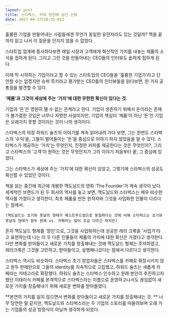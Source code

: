 ```yaml
---
layout: post
title: 스타벅스, 커피 한잔에 담긴 신화
date: 2017-09-17T20:35:01Z
---
```


훌륭한 기업을 만들어내는 사람들에겐 무언가 동일한 유전자라도 있는 것일까? 책을 끝까지 읽고 나서 이 질문을 던지지 않을 수 없었다.

스타트업 업계에 종사하다보면 매일 시장과 고객에게 혁신적인 가치를 내놓는 제품의 소식을 접하게 된다. 그리고 그런 것을 만들어내는 CEO들의 인터뷰도 숱하게 접하게 된다. 

이제 막 시작하는 기업이라고 할 수 있는 스타트업의 CEO들을 ‘훌륭한 기업가’라고 단언할 수는 없겠지만 슈퍼 루키라고 평가받는 CEO들의 인터뷰들을 읽다보면, 한 가지 공통점을 발견할 수 있다.

**‘제품’과 그것이 세상에 주는 ‘가치’에 대한 무한한 확신이 있다는 것.**

기업과 ‘돈’은 영원히 뗄 수 없는 관계라고 한다. 기업이 생존하기 위해서 돈이라는 존재가 불가결한 것임은 너무나 자명한 사실이지만, 기업의 핵심이 ‘제품’이 아닌 ‘돈’인 기업은 오래가지 못할 것이라는 것이 나의 생각이다.

스타벅스의 의장 하워드 슐츠의 이야기를 계속 읽어내려 가다 보면, 그는 한번도 스타벅스의 ‘수익’을, 그들이 벌어들이는 ‘돈’을 중심으로 이야기 하지 않았음을 알 수 있다. 스타벅스가 제공하는 ‘가치’는 무엇인지, 진정한 커피를 제공한다는 것은 무엇인지?, 그리고 스타벅스의 ‘고객’이 원하는 것은 무엇인지가 그의 이야기 처음부터 끝, 그 중심에 있었다.

그는 스타벅스가 세상에 주는 ‘가치’에 대한 확신이 있었고, 그렇기에 스타벅스의 성공도 확신할 수 있었던 것이다.

책을 읽는 중간에 최근에 개봉한 맥도날드의 영화 ‘The Founder’가 계속 생각이 났다. 세계적인 브랜드가 된 두 회사의 역사를 놓고 보면, 맥도날드와 스타벅스는 매우 비슷한 역사를 가졌다고 생각한다. 최초 제품을 만든 원작자와 그것을 사업화한 인물이 다르다는 점에서.

```(맥도날드는 초기와 훗날의 형태가 패스트푸드점으로 동일하다는 것에 비해 스타벅스는 초기와 훗날의 형태가 원두 판매 vs. 카페라는 점이 조금 다르긴 하지만)```

흔히 맥도날드 형제를 ‘장인’으로, 그것을 사업화하는데 성공한 레리 크룩을 ‘사업가’라고 표현하는데 나는 이 두 다른 인물들이 제품의 가치에 대한 확신은 가졌다고 생각한다. 다만 변화를 받아들이고 새로운 가치를 창출해내는 것에 맥도날드 형제는 주저하였고, 레리크룩은 그것을 고민하고, 받아들이고, 실행해나갔다는 점에서 다르다고 생각한다.

스타벅스 역시도 비슷하다. 스타벅스 초기 창업자들은 스타벅스를 카페로 확장시키지 않고 원두 판매만으로 그들의 identity를 지속적으로 고집했고, 하워드 슐츠는 새롭게 카페라는 카테고리로 확장했다. 하워드 슐츠는 스타벅스 인수하고 원래 본인이 추진하고자 했던 이태리식 카페를 본격적으로 스타벅스라는 이름으로 운영하고나서도 끊임없이 새로운 가치를 창출해내기 위해 새로운 변화를 받아들였다.

**본연의 가치를 잃지 않으면서 변화를 받아들이고 새로운 가치를 창출해내는 것.
**
너무 당연한 말 같지만, 맥도날드와 스타벅스라는 두 기업의 스토리를 떠올려보며 오래 가는 기업들의 성공 방정식이 아닐까 생각하게 되었다.


